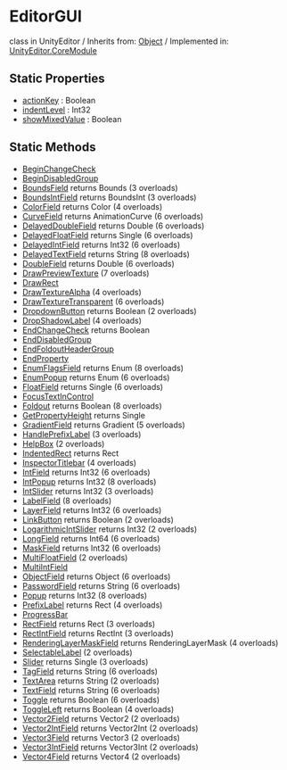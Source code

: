 # EditorGUI
class in UnityEditor
 / Inherits from: <a href="https://docs.unity3d.com/6000.1/Documentation/ScriptReference/Object.html">Object</a> / Implemented in: <a href="https://docs.unity3d.com/6000.1/Documentation/ScriptReference/UnityEditor.CoreModule.html">UnityEditor.CoreModule</a>

## Static Properties
- <a href="https://docs.unity3d.com/6000.1/Documentation/ScriptReference/EditorGUI-actionKey.html">actionKey</a> : Boolean
- <a href="https://docs.unity3d.com/6000.1/Documentation/ScriptReference/EditorGUI-indentLevel.html">indentLevel</a> : Int32
- <a href="https://docs.unity3d.com/6000.1/Documentation/ScriptReference/EditorGUI-showMixedValue.html">showMixedValue</a> : Boolean

## Static Methods
- <a href="https://docs.unity3d.com/6000.1/Documentation/ScriptReference/EditorGUI.BeginChangeCheck.html">BeginChangeCheck</a>
- <a href="https://docs.unity3d.com/6000.1/Documentation/ScriptReference/EditorGUI.BeginDisabledGroup.html">BeginDisabledGroup</a>
- <a href="https://docs.unity3d.com/6000.1/Documentation/ScriptReference/EditorGUI.BoundsField.html">BoundsField</a> returns Bounds (3 overloads)
- <a href="https://docs.unity3d.com/6000.1/Documentation/ScriptReference/EditorGUI.BoundsIntField.html">BoundsIntField</a> returns BoundsInt (3 overloads)
- <a href="https://docs.unity3d.com/6000.1/Documentation/ScriptReference/EditorGUI.ColorField.html">ColorField</a> returns Color (4 overloads)
- <a href="https://docs.unity3d.com/6000.1/Documentation/ScriptReference/EditorGUI.CurveField.html">CurveField</a> returns AnimationCurve (6 overloads)
- <a href="https://docs.unity3d.com/6000.1/Documentation/ScriptReference/EditorGUI.DelayedDoubleField.html">DelayedDoubleField</a> returns Double (6 overloads)
- <a href="https://docs.unity3d.com/6000.1/Documentation/ScriptReference/EditorGUI.DelayedFloatField.html">DelayedFloatField</a> returns Single (6 overloads)
- <a href="https://docs.unity3d.com/6000.1/Documentation/ScriptReference/EditorGUI.DelayedIntField.html">DelayedIntField</a> returns Int32 (6 overloads)
- <a href="https://docs.unity3d.com/6000.1/Documentation/ScriptReference/EditorGUI.DelayedTextField.html">DelayedTextField</a> returns String (8 overloads)
- <a href="https://docs.unity3d.com/6000.1/Documentation/ScriptReference/EditorGUI.DoubleField.html">DoubleField</a> returns Double (6 overloads)
- <a href="https://docs.unity3d.com/6000.1/Documentation/ScriptReference/EditorGUI.DrawPreviewTexture.html">DrawPreviewTexture</a> (7 overloads)
- <a href="https://docs.unity3d.com/6000.1/Documentation/ScriptReference/EditorGUI.DrawRect.html">DrawRect</a>
- <a href="https://docs.unity3d.com/6000.1/Documentation/ScriptReference/EditorGUI.DrawTextureAlpha.html">DrawTextureAlpha</a> (4 overloads)
- <a href="https://docs.unity3d.com/6000.1/Documentation/ScriptReference/EditorGUI.DrawTextureTransparent.html">DrawTextureTransparent</a> (6 overloads)
- <a href="https://docs.unity3d.com/6000.1/Documentation/ScriptReference/EditorGUI.DropdownButton.html">DropdownButton</a> returns Boolean (2 overloads)
- <a href="https://docs.unity3d.com/6000.1/Documentation/ScriptReference/EditorGUI.DropShadowLabel.html">DropShadowLabel</a> (4 overloads)
- <a href="https://docs.unity3d.com/6000.1/Documentation/ScriptReference/EditorGUI.EndChangeCheck.html">EndChangeCheck</a> returns Boolean
- <a href="https://docs.unity3d.com/6000.1/Documentation/ScriptReference/EditorGUI.EndDisabledGroup.html">EndDisabledGroup</a>
- <a href="https://docs.unity3d.com/6000.1/Documentation/ScriptReference/EditorGUI.EndFoldoutHeaderGroup.html">EndFoldoutHeaderGroup</a>
- <a href="https://docs.unity3d.com/6000.1/Documentation/ScriptReference/EditorGUI.EndProperty.html">EndProperty</a>
- <a href="https://docs.unity3d.com/6000.1/Documentation/ScriptReference/EditorGUI.EnumFlagsField.html">EnumFlagsField</a> returns Enum (8 overloads)
- <a href="https://docs.unity3d.com/6000.1/Documentation/ScriptReference/EditorGUI.EnumPopup.html">EnumPopup</a> returns Enum (6 overloads)
- <a href="https://docs.unity3d.com/6000.1/Documentation/ScriptReference/EditorGUI.FloatField.html">FloatField</a> returns Single (6 overloads)
- <a href="https://docs.unity3d.com/6000.1/Documentation/ScriptReference/EditorGUI.FocusTextInControl.html">FocusTextInControl</a>
- <a href="https://docs.unity3d.com/6000.1/Documentation/ScriptReference/EditorGUI.Foldout.html">Foldout</a> returns Boolean (8 overloads)
- <a href="https://docs.unity3d.com/6000.1/Documentation/ScriptReference/EditorGUI.GetPropertyHeight.html">GetPropertyHeight</a> returns Single
- <a href="https://docs.unity3d.com/6000.1/Documentation/ScriptReference/EditorGUI.GradientField.html">GradientField</a> returns Gradient (5 overloads)
- <a href="https://docs.unity3d.com/6000.1/Documentation/ScriptReference/EditorGUI.HandlePrefixLabel.html">HandlePrefixLabel</a> (3 overloads)
- <a href="https://docs.unity3d.com/6000.1/Documentation/ScriptReference/EditorGUI.HelpBox.html">HelpBox</a> (2 overloads)
- <a href="https://docs.unity3d.com/6000.1/Documentation/ScriptReference/EditorGUI.IndentedRect.html">IndentedRect</a> returns Rect
- <a href="https://docs.unity3d.com/6000.1/Documentation/ScriptReference/EditorGUI.InspectorTitlebar.html">InspectorTitlebar</a> (4 overloads)
- <a href="https://docs.unity3d.com/6000.1/Documentation/ScriptReference/EditorGUI.IntField.html">IntField</a> returns Int32 (6 overloads)
- <a href="https://docs.unity3d.com/6000.1/Documentation/ScriptReference/EditorGUI.IntPopup.html">IntPopup</a> returns Int32 (8 overloads)
- <a href="https://docs.unity3d.com/6000.1/Documentation/ScriptReference/EditorGUI.IntSlider.html">IntSlider</a> returns Int32 (3 overloads)
- <a href="https://docs.unity3d.com/6000.1/Documentation/ScriptReference/EditorGUI.LabelField.html">LabelField</a> (8 overloads)
- <a href="https://docs.unity3d.com/6000.1/Documentation/ScriptReference/EditorGUI.LayerField.html">LayerField</a> returns Int32 (6 overloads)
- <a href="https://docs.unity3d.com/6000.1/Documentation/ScriptReference/EditorGUI.LinkButton.html">LinkButton</a> returns Boolean (2 overloads)
- <a href="https://docs.unity3d.com/6000.1/Documentation/ScriptReference/EditorGUI.LogarithmicIntSlider.html">LogarithmicIntSlider</a> returns Int32 (2 overloads)
- <a href="https://docs.unity3d.com/6000.1/Documentation/ScriptReference/EditorGUI.LongField.html">LongField</a> returns Int64 (6 overloads)
- <a href="https://docs.unity3d.com/6000.1/Documentation/ScriptReference/EditorGUI.MaskField.html">MaskField</a> returns Int32 (6 overloads)
- <a href="https://docs.unity3d.com/6000.1/Documentation/ScriptReference/EditorGUI.MultiFloatField.html">MultiFloatField</a> (2 overloads)
- <a href="https://docs.unity3d.com/6000.1/Documentation/ScriptReference/EditorGUI.MultiIntField.html">MultiIntField</a>
- <a href="https://docs.unity3d.com/6000.1/Documentation/ScriptReference/EditorGUI.ObjectField.html">ObjectField</a> returns Object (6 overloads)
- <a href="https://docs.unity3d.com/6000.1/Documentation/ScriptReference/EditorGUI.PasswordField.html">PasswordField</a> returns String (6 overloads)
- <a href="https://docs.unity3d.com/6000.1/Documentation/ScriptReference/EditorGUI.Popup.html">Popup</a> returns Int32 (8 overloads)
- <a href="https://docs.unity3d.com/6000.1/Documentation/ScriptReference/EditorGUI.PrefixLabel.html">PrefixLabel</a> returns Rect (4 overloads)
- <a href="https://docs.unity3d.com/6000.1/Documentation/ScriptReference/EditorGUI.ProgressBar.html">ProgressBar</a>
- <a href="https://docs.unity3d.com/6000.1/Documentation/ScriptReference/EditorGUI.RectField.html">RectField</a> returns Rect (3 overloads)
- <a href="https://docs.unity3d.com/6000.1/Documentation/ScriptReference/EditorGUI.RectIntField.html">RectIntField</a> returns RectInt (3 overloads)
- <a href="https://docs.unity3d.com/6000.1/Documentation/ScriptReference/EditorGUI.RenderingLayerMaskField.html">RenderingLayerMaskField</a> returns RenderingLayerMask (4 overloads)
- <a href="https://docs.unity3d.com/6000.1/Documentation/ScriptReference/EditorGUI.SelectableLabel.html">SelectableLabel</a> (2 overloads)
- <a href="https://docs.unity3d.com/6000.1/Documentation/ScriptReference/EditorGUI.Slider.html">Slider</a> returns Single (3 overloads)
- <a href="https://docs.unity3d.com/6000.1/Documentation/ScriptReference/EditorGUI.TagField.html">TagField</a> returns String (6 overloads)
- <a href="https://docs.unity3d.com/6000.1/Documentation/ScriptReference/EditorGUI.TextArea.html">TextArea</a> returns String (2 overloads)
- <a href="https://docs.unity3d.com/6000.1/Documentation/ScriptReference/EditorGUI.TextField.html">TextField</a> returns String (6 overloads)
- <a href="https://docs.unity3d.com/6000.1/Documentation/ScriptReference/EditorGUI.Toggle.html">Toggle</a> returns Boolean (6 overloads)
- <a href="https://docs.unity3d.com/6000.1/Documentation/ScriptReference/EditorGUI.ToggleLeft.html">ToggleLeft</a> returns Boolean (4 overloads)
- <a href="https://docs.unity3d.com/6000.1/Documentation/ScriptReference/EditorGUI.Vector2Field.html">Vector2Field</a> returns Vector2 (2 overloads)
- <a href="https://docs.unity3d.com/6000.1/Documentation/ScriptReference/EditorGUI.Vector2IntField.html">Vector2IntField</a> returns Vector2Int (2 overloads)
- <a href="https://docs.unity3d.com/6000.1/Documentation/ScriptReference/EditorGUI.Vector3Field.html">Vector3Field</a> returns Vector3 (2 overloads)
- <a href="https://docs.unity3d.com/6000.1/Documentation/ScriptReference/EditorGUI.Vector3IntField.html">Vector3IntField</a> returns Vector3Int (2 overloads)
- <a href="https://docs.unity3d.com/6000.1/Documentation/ScriptReference/EditorGUI.Vector4Field.html">Vector4Field</a> returns Vector4 (2 overloads)
